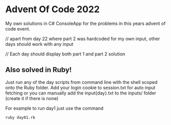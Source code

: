 # Advent Of Code 2022

My own solutions in C# ConsoleApp for the problems in this years advent of code event.

// apart from day 22 where part 2 was hardcoded for my own input, other days should work with any input

// Each day should display both part 1 and part 2 solution

## Also solved in Ruby!

Just run any of the day scripts from command line with the shell scoped onto the Ruby folder.
Add your login cookie to session.txt for auto input fetching or you can manually add the input{day}.txt to the inputs/ folder (create it if there is none)

For example to run day1 just use the command
```
ruby day01.rb
```
